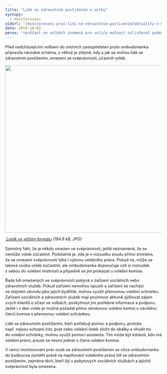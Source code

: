 ```yaml
---
title: "Lidé se zdravotním postižením a volby"
vystupy:
  - monitorovani
oldUrl: "/monitorovani-prav-lidi-se-zdravotnim-postizenim/aktuality-z-monitorovani/aktuality-z-monitorovani-2018/lide-se-zdravotnim-postizenim-a-volby-1/"
date: 2018-10-02
perex: "<p>Účast ve volbách znamená pro voliče možnost ovlivňovat podmínky svého života, spoluutvářet místo, kde žijí. Má tedy pro lidi se zdravotním postižením stejně zásadní význam, jako pro kohokoli jiného. Pro lidi se zdravotním postižením navíc představuje i jeden ze znaků jejich rovnoprávného postavení a začlenění do společnosti. Přesto v souvislosti s každými volbami vyvstane otázka volební účasti lidí s omezenou svéprávností.</p>"
---
```


<!-- imported from the old website -->

<p style="line-height: 17.92px; font-size: 12.8px;">Před nadcházejícími volbami do místních zastupitelstev proto ombudsmanka připravila návodné schéma, z něhož je zřejmé, kdy a jak se mohou lidé se zdravotním postižením, omezení ve svéprávnosti, účastnit voleb.</p><p style="line-height: 17.92px; font-size: 12.8px;"><img src="/uploads-import/uploads/RTEmagicC_volby_01.jpg.jpg" width="630" height="539" alt="" /></p><p style="line-height: 17.92px; font-size: 12.8px;"><i><a title="Otevření do nového okna" href="/uploads-import/CRPD/obrazky/volby-velke.jpg" target="_blank"><img alt="" src="https://www.ochrance.cz/typo3/ext/od_linkdesc/icons/img.gif" class="od_linkdesc_icon" /> Leták ve větším formátu</a> (184.8 kB, JPG)</i></p><p style="line-height: 17.92px; font-size: 12.8px;">Samotný fakt, že je někdo omezen ve svéprávnosti, ještě neznamená, že se nemůže voleb zúčastnit. Podstatné je, zda je v rozsudku soudu přímo zmíněno, že se omezení svéprávnosti týká i výkonu volebního práva. Pokud ne, může se taková osoba voleb zúčastnit, ale ombudsmanka doporučuje vzít si rozsudek s sebou do volební místnosti a případně se jím prokázat u volební komise.</p><p style="line-height: 17.92px; font-size: 12.8px;">Řada lidí omezených ve svéprávnosti pobývá v zařízení sociálních nebo zdravotních služeb. Pokud zařízení nemohou opustit a zařízení se nachází ve stejném obvodu jako jejich bydliště, mohou využít přenosnou volební schránku. Zařízení sociálních a zdravotních služeb mají povinnost aktivně zjišťovat zájem svých klientů o účast ve volbách, poskytnout jim potřebné informace a podporu. Ještě i v den voleb je možné požádat přímo okrskovou volební komisi o návštěvu členů komise s přenosnou volební schránkou.</p><p style="line-height: 17.92px; font-size: 12.8px;">Lidé se zdravotním postižením, kteří potřebují pomoc a podporu, protože např. nejsou schopni číst, psát nebo volební lístek složit do obálky a vhodit ho do volební schránky, mohou využít pomoci asistenta. Tím může být kdokoli, kdo má volební právo, pouze se nesmí jednat o člena volební komise.</p><p style="line-height: 17.92px; font-size: 12.8px;">V rámci monitorování práv osob se zdravotním postižením se chce ombudsmanka do budoucna zaměřit právě na naplňování volebního práva lidí se zdravotním postižením, zejména těch, kteří žijí v pobytových sociálních službách a jejichž svéprávnost byla omezena.</p>
